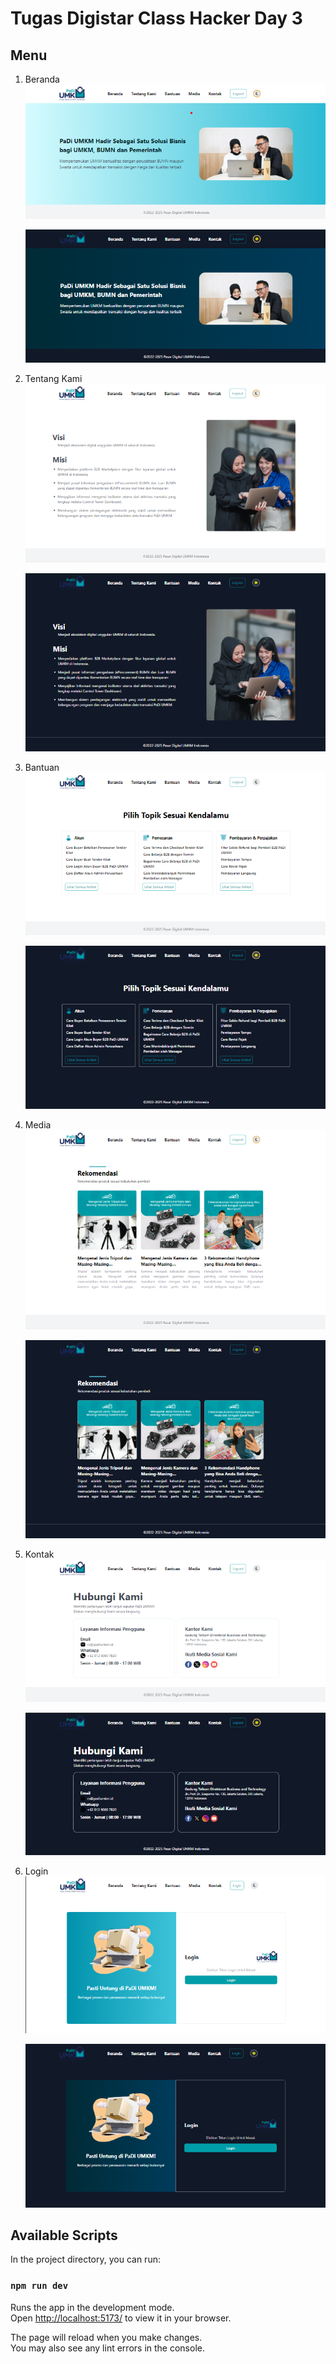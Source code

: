 # Tugas Digistar Class Hacker Day 3

## Menu

1. Beranda
   ![Beranda](./src/assets/images/Beranda.png)

   ![BerandaDark](./src/assets/images/Beranda_dark.png)

2. Tentang Kami
   ![Tentang](./src/assets/images/Tentang.png)

   ![TentangDark](./src/assets/images/Tentang_dark.png)

3. Bantuan
   ![Bantuan](./src/assets/images/Bantuan.png)

   ![BantuanDark](./src/assets/images/Bantuan_dark.png)

4. Media
   ![Media](./src/assets/images/Media.png)

   ![MediaDark](./src/assets/images/Media_dark.png)

5. Kontak
   ![Kontak](./src/assets/images/Kontak.png)

   ![KontakDark](./src/assets/images/Kontak_dark.png)

6. Login
   ![Login](./src/assets/images/Login.png)

   ![LoginDark](./src/assets/images/Login_dark.png)

## Available Scripts

In the project directory, you can run:

### `npm run dev`

Runs the app in the development mode.\
Open [http://localhost:5173/](http://localhost:5173) to view it in your browser.

The page will reload when you make changes.\
You may also see any lint errors in the console.
